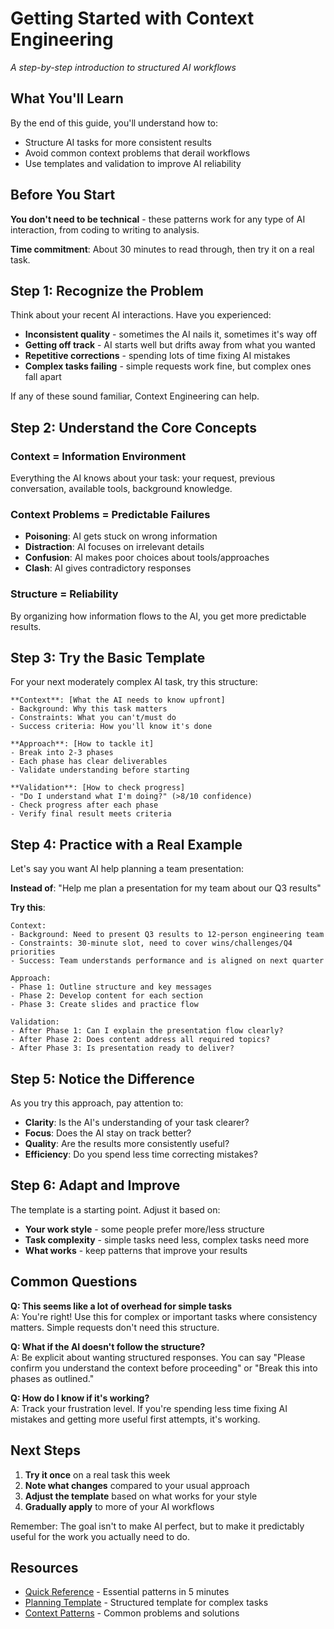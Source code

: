 # Getting Started with Context Engineering

*A step-by-step introduction to structured AI workflows*

## What You'll Learn

By the end of this guide, you'll understand how to:
- Structure AI tasks for more consistent results
- Avoid common context problems that derail workflows
- Use templates and validation to improve AI reliability

## Before You Start

**You don't need to be technical** - these patterns work for any type of AI interaction, from coding to writing to analysis.

**Time commitment**: About 30 minutes to read through, then try it on a real task.

## Step 1: Recognize the Problem

Think about your recent AI interactions. Have you experienced:

- **Inconsistent quality** - sometimes the AI nails it, sometimes it's way off
- **Getting off track** - AI starts well but drifts away from what you wanted
- **Repetitive corrections** - spending lots of time fixing AI mistakes
- **Complex tasks failing** - simple requests work fine, but complex ones fall apart

If any of these sound familiar, Context Engineering can help.

## Step 2: Understand the Core Concepts

### Context = Information Environment
Everything the AI knows about your task: your request, previous conversation, available tools, background knowledge.

### Context Problems = Predictable Failures
- **Poisoning**: AI gets stuck on wrong information
- **Distraction**: AI focuses on irrelevant details
- **Confusion**: AI makes poor choices about tools/approaches
- **Clash**: AI gives contradictory responses

### Structure = Reliability
By organizing how information flows to the AI, you get more predictable results.

## Step 3: Try the Basic Template

For your next moderately complex AI task, try this structure:

```
**Context**: [What the AI needs to know upfront]
- Background: Why this task matters
- Constraints: What you can't/must do
- Success criteria: How you'll know it's done

**Approach**: [How to tackle it]
- Break into 2-3 phases
- Each phase has clear deliverables
- Validate understanding before starting

**Validation**: [How to check progress]
- "Do I understand what I'm doing?" (>8/10 confidence)
- Check progress after each phase
- Verify final result meets criteria
```

## Step 4: Practice with a Real Example

Let's say you want AI help planning a team presentation:

**Instead of**: "Help me plan a presentation for my team about our Q3 results"

**Try this**:
```
Context:
- Background: Need to present Q3 results to 12-person engineering team
- Constraints: 30-minute slot, need to cover wins/challenges/Q4 priorities
- Success: Team understands performance and is aligned on next quarter

Approach:
- Phase 1: Outline structure and key messages
- Phase 2: Develop content for each section
- Phase 3: Create slides and practice flow

Validation:
- After Phase 1: Can I explain the presentation flow clearly?
- After Phase 2: Does content address all required topics?
- After Phase 3: Is presentation ready to deliver?
```

## Step 5: Notice the Difference

As you try this approach, pay attention to:

- **Clarity**: Is the AI's understanding of your task clearer?
- **Focus**: Does the AI stay on track better?
- **Quality**: Are the results more consistently useful?
- **Efficiency**: Do you spend less time correcting mistakes?

## Step 6: Adapt and Improve

The template is a starting point. Adjust it based on:
- **Your work style** - some people prefer more/less structure
- **Task complexity** - simple tasks need less, complex tasks need more
- **What works** - keep patterns that improve your results

## Common Questions

**Q: This seems like a lot of overhead for simple tasks**  
A: You're right! Use this for complex or important tasks where consistency matters. Simple requests don't need this structure.

**Q: What if the AI doesn't follow the structure?**  
A: Be explicit about wanting structured responses. You can say "Please confirm you understand the context before proceeding" or "Break this into phases as outlined."

**Q: How do I know if it's working?**  
A: Track your frustration level. If you're spending less time fixing AI mistakes and getting more useful first attempts, it's working.

## Next Steps

1. **Try it once** on a real task this week
2. **Note what changes** compared to your usual approach
3. **Adjust the template** based on what works for your style
4. **Gradually apply** to more of your AI workflows

Remember: The goal isn't to make AI perfect, but to make it predictably useful for the work you actually need to do.

## Resources

- [Quick Reference](./quick-reference.md) - Essential patterns in 5 minutes
- [Planning Template](../templates/planning-template.json) - Structured template for complex tasks
- [Context Patterns](./context-patterns.md) - Common problems and solutions